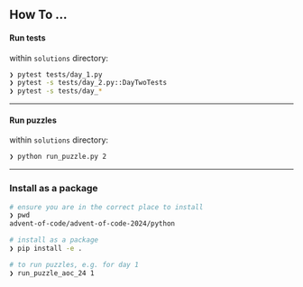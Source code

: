 ## How To ...

#### Run tests

within `solutions` directory:

```bash
❯ pytest tests/day_1.py
❯ pytest -s tests/day_2.py::DayTwoTests
❯ pytest -s tests/day_*
```

---

#### Run puzzles

within `solutions` directory:

```bash
❯ python run_puzzle.py 2
```

---

### Install as a package

```bash
# ensure you are in the correct place to install
❯ pwd
advent-of-code/advent-of-code-2024/python

# install as a package
❯ pip install -e .

# to run puzzles, e.g. for day 1
❯ run_puzzle_aoc_24 1
```
